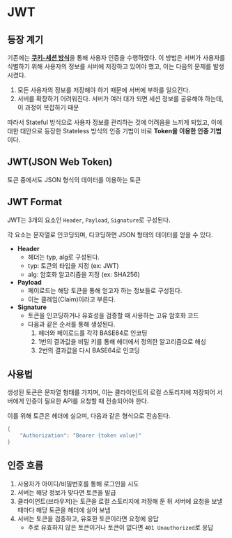 # JWT

## 등장 계기

기존에는 [**쿠키-세션 방식**](cookie-session.md)을 통해 사용자 인증을 수행하였다. 이 방법은 서버가 사용자를 식별하기 위해 사용자의 정보를 서버에 저장하고 있어야 했고, 이는 다음의 문제를 발생시켰다.

1. 모든 사용자의 정보를 저장해야 하기 때문에 서버에 부하를 일으킨다.
2. 서버를 확장하기 어려워진다. 서버가 여러 대가 되면 세션 정보를 공유해야 하는데, 이 과정이 복잡하기 때문

따라서 Stateful 방식으로 사용자 정보를 관리하는 것에 어려움을 느끼게 되었고, 이에 대한 대안으로 등장한 Stateless 방식의 인증 기법이 바로 **Token을 이용한 인증 기법**이다.

## JWT(JSON Web Token)

토큰 중에서도 JSON 형식의 데이터를 이용하는 토큰

## JWT Format

JWT는 3개의 요소인 `Header`, `Payload`, `Signature`로 구성된다.

각 요소는 문자열로 인코딩되며, 디코딩하면 JSON 형태의 데이터를 얻을 수 있다.

* **Header**
  * 헤더는 typ, alg로 구성된다.
  * typ: 토큰의 타입을 지정 (ex: JWT)
  * alg: 암호화 알고리즘을 지정 (ex: SHA256)
* **Payload**
  * 페이로드는 해당 토큰을 통해 얻고자 하는 정보들로 구성된다.
  * 이는 클레임(Claim)이라고 부른다.
* **Signature**
  * 토큰을 인코딩하거나 유효성을 검증할 때 사용하는 고유 암호화 코드
  * 다음과 같은 순서를 통해 생성된다.
    1. 헤더와 페이로드를 각각 BASE64로 인코딩
    2. 1번의 결과값을 비밀 키를 통해 헤더에서 정의한 알고리즘으로 해싱
    3. 2번의 결과값을 다시 BASE64로 인코딩

## 사용법

생성된 토큰은 문자열 형태를 가지며, 이는 클라이언트의 로컬 스토리지에 저장되어 서버에게 인증이 필요한 API를 요청할 때 전송되어야 한다.

이를 위해 토큰은 헤더에 실으며, 다음과 같은 형식으로 전송된다.

```java
{
	"Authorization": "Bearer {token value}"
}
```

## 인증 흐름

1. 사용자가 아이디/비밀번호를 통해 로그인을 시도
2. 서버는 해당 정보가 맞다면 토큰을 발급
3. 클라이언트(브라우저)는 토큰을 로컬 스토리지에 저장해 둔 뒤 서버에 요청을 보낼 때마다 해당 토큰을 헤더에 실어 보냄
4. 서버는 토큰을 검증하고, 유효한 토큰이라면 요청에 응답
   * 주로 유효하지 않은 토큰이거나 토큰이 없다면 `401 Unauthorized`로 응답
